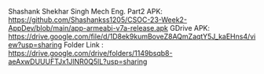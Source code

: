 Shashank Shekhar Singh Mech Eng. Part2
APK: https://github.com/Shashankss1205/CSOC-23-Week2-AppDev/blob/main/app-armeabi-v7a-release.apk
GDrive APK: https://drive.google.com/file/d/1D8ek9kumBoveZ8AQmZaqtY5J_kaEHns4/view?usp=sharing
Folder Link : https://drive.google.com/drive/folders/1149bsqb8-aeAxwDUUUFTJx1JlNR0Q5lL?usp=sharing
